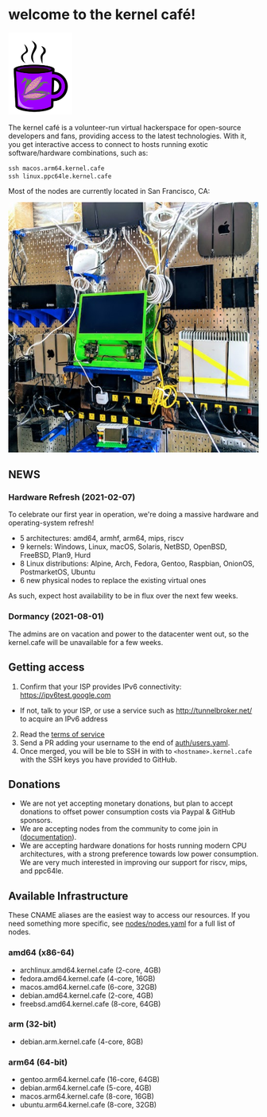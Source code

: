 # welcome to the kernel café!

<img src="docs/logo.png" width="128">

The kernel café is a volunteer-run virtual hackerspace for open-source developers and fans, providing access to the latest technologies. With it, you get interactive access to connect to hosts running exotic software/hardware combinations, such as:

```
ssh macos.arm64.kernel.cafe
ssh linux.ppc64le.kernel.cafe
```

Most of the nodes are currently located in San Francisco, CA:

<img src="docs/photo.jpg">

## NEWS

### Hardware Refresh (2021-02-07)

To celebrate our first year in operation, we're doing a massive hardware and operating-system refresh!

* 5 architectures: amd64, armhf, arm64, mips, riscv
* 9 kernels: Windows, Linux, macOS, Solaris, NetBSD, OpenBSD, FreeBSD, Plan9, Hurd
* 8 Linux distributions: Alpine, Arch, Fedora, Gentoo, Raspbian, OnionOS, PostmarketOS, Ubuntu
* 6 new physical nodes to replace the existing virtual ones

As such, expect host availability to be in flux over the next few weeks.

### Dormancy (2021-08-01)

The admins are on vacation and power to the datacenter went out, so the kernel.cafe will be unavailable for a few weeks.

## Getting access

1. Confirm that your ISP provides IPv6 connectivity: https://ipv6test.google.com

  * If not, talk to your ISP, or use a service such as http://tunnelbroker.net/ to acquire an IPv6 address

2. Read the [terms of service](TERMS_OF_SERVICE.md)
3. Send a PR adding your username to the end of [auth/users.yaml](auth/users.yaml). 
4. Once merged, you will be ble to SSH in with to `<hostname>.kernel.cafe` with the SSH keys you have provided to GitHub.

## Donations

* We are not yet accepting monetary donations, but plan to accept donations to offset power consumption costs via Paypal & GitHub sponsors.
* We are accepting nodes from the community to come join in ([documentation](https://github.com/KernelCafe/automation/)). 
* We are accepting hardware donations for hosts running modern CPU architectures, with a strong preference towards low power consumption. We are very much interested in improving our support for riscv, mips, and ppc64le.

## Available Infrastructure

These CNAME aliases are the easiest way to access our resources. If you need something more specific, see [nodes/nodes.yaml](nodes/nodes.yaml) for a full list of nodes.

### amd64 (x86-64)

* archlinux.amd64.kernel.cafe (2-core, 4GB)
* fedora.amd64.kernel.cafe (4-core, 16GB)
* macos.amd64.kernel.cafe (6-core, 32GB)
* debian.amd64.kernel.cafe (2-core, 4GB)
* freebsd.amd64.kernel.cafe (8-core, 64GB)

### arm (32-bit)

* debian.arm.kernel.cafe (4-core, 8GB)

### arm64 (64-bit)

* gentoo.arm64.kernel.cafe (16-core, 64GB)
* debian.arm64.kernel.cafe (5-core, 4GB)
* macos.arm64.kernel.cafe (8-core, 16GB)
* ubuntu.arm64.kernel.cafe (8-core, 32GB)

